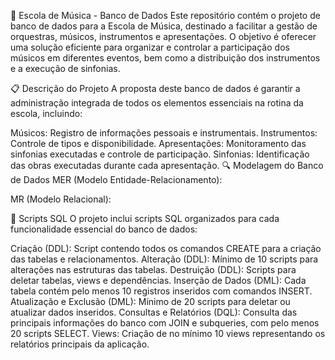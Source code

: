 🎼 Escola de Música - Banco de Dados
Este repositório contém o projeto de banco de dados para a Escola de Música, destinado a facilitar a gestão de orquestras, músicos, instrumentos e apresentações. O objetivo é oferecer uma solução eficiente para organizar e controlar a participação dos músicos em diferentes eventos, bem como a distribuição dos instrumentos e a execução de sinfonias.

📋 Descrição do Projeto
A proposta deste banco de dados é garantir a administração integrada de todos os elementos essenciais na rotina da escola, incluindo:

Músicos: Registro de informações pessoais e instrumentais.
Instrumentos: Controle de tipos e disponibilidade.
Apresentações: Monitoramento das sinfonias executadas e controle de participação.
Sinfonias: Identificação das obras executadas durante cada apresentação.
🔍 Modelagem do Banco de Dados
MER (Modelo Entidade-Relacionamento):

MR (Modelo Relacional):

📑 Scripts SQL
O projeto inclui scripts SQL organizados para cada funcionalidade essencial do banco de dados:

Criação (DDL): Script contendo todos os comandos CREATE para a criação das tabelas e relacionamentos.
Alteração (DDL): Mínimo de 10 scripts para alterações nas estruturas das tabelas.
Destruição (DDL): Scripts para deletar tabelas, views e dependências.
Inserção de Dados (DML): Cada tabela contém pelo menos 10 registros inseridos com comandos INSERT.
Atualização e Exclusão (DML): Mínimo de 20 scripts para deletar ou atualizar dados inseridos.
Consultas e Relatórios (DQL): Consulta das principais informações do banco com JOIN e subqueries, com pelo menos 20 scripts SELECT.
Views: Criação de no mínimo 10 views representando os relatórios principais da aplicação.

